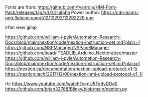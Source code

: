 Fonts are from: https://github.com/fvanroie/HMI-Font-Pack/releases/tag/v0.0.2-alpha
Power button: https://cdn-icons-png.flaticon.com/512/12292/12292229.png


irfan view
gimp


https://github.com/william-j-pyle/Automation-Research-Docs/blob/main/nextion/code/nextion-instruction-set.md?plain=1
https://github.com/NSPManager/NSPanelManager
https://github.com/itead/ITEADLIB_Arduino_Nextion/tree/master
https://github.com/william-j-pyle/Automation-Research-Docs/blob/main/nextion/code/nextion-instruction-set.md?plain=1
https://nextion.ca/documentation/nextion-upload-protocol-v1-1/
https://nextion.tech/2017/12/08/nextion-hmi-upload-protocol-v1-1/

rtc
https://www.youtube.com/watch?v=nU5TgdyDOo0
https://github.com/brian32768/Blinky/blob/main/nextion.py

